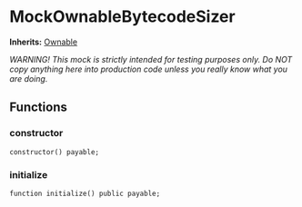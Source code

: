 # MockOwnableBytecodeSizer
**Inherits:**
[Ownable](/lib/solady/src/auth/Ownable.sol/abstract.Ownable.md)

*WARNING! This mock is strictly intended for testing purposes only.
Do NOT copy anything here into production code unless you really know what you are doing.*


## Functions
### constructor


```solidity
constructor() payable;
```

### initialize


```solidity
function initialize() public payable;
```

